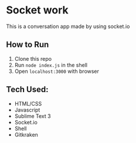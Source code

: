 # Socket work
This is a conversation app made by using socket.io

## How to Run
1. Clone this repo
2. Run ```node index.js``` in the shell
3. Open ```localhost:3000``` with browser

## Tech Used:
- HTML/CSS
- Javascript
- Sublime Text 3
- Socket.io
- Shell
- Gitkraken